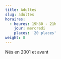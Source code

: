 ```yaml
---
title: Adultes
slug: adultes
horaires:
  - heures: 19h30 - 21h
    jour: mercredi
    places: '20 places'
weight: 8
---
```

Nés en 2001 et avant

